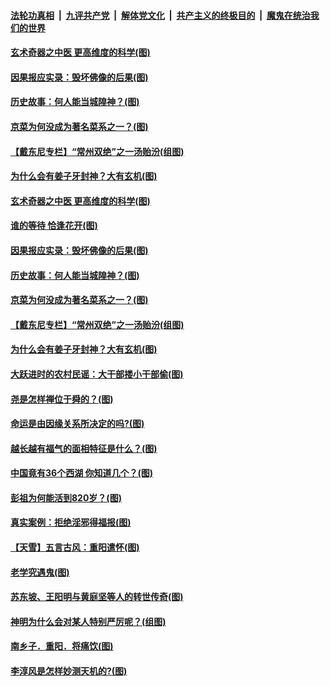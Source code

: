 

####  [法轮功真相](../../../../basic/blob/master/README.md?t=11011831) &nbsp;|&nbsp; [九评共产党](../../../../9ping.md/blob/master/README.md?t=11011831) &nbsp;|&nbsp; [解体党文化](../../../../jtdwh.md/blob/master/README.md?t=11011831)  &nbsp;|&nbsp; [共产主义的终极目的](../../../../gczydzjmd.md/blob/master/README.md?t=11011831) &nbsp;|&nbsp; [魔鬼在统治我们的世界](../../../../mgztzwmdsj.md/blob/master/README.md?t=11011831) 

#### [玄术奇器之中医 更高维度的科学(图)](../pages/p7/948470.md?t=11011831) 

#### [因果报应实录：毁坏佛像的后果(图)](../pages/p7/951012.md?t=11011831) 

#### [历史故事：何人能当城隍神？(图)](../pages/p7/950928.md?t=11011831) 

#### [京菜为何没成为著名菜系之一？(图)](../pages/p7/950686.md?t=11011831) 

#### [【戴东尼专栏】“常州双绝”之一汤贻汾(组图)](../pages/p7/943912.md?t=11011831) 

#### [为什么会有姜子牙封神？大有玄机(图)](../pages/p7/950845.md?t=11011831) 

#### [玄术奇器之中医 更高维度的科学(图)](../pages/p7/948470.md?t=11011831) 

#### [谁的等待 恰逢花开(图)](../pages/p7/950265.md?t=11011831) 

#### [因果报应实录：毁坏佛像的后果(图)](../pages/p7/951012.md?t=11011831) 

#### [历史故事：何人能当城隍神？(图)](../pages/p7/950928.md?t=11011831) 

#### [京菜为何没成为著名菜系之一？(图)](../pages/p7/950686.md?t=11011831) 

#### [【戴东尼专栏】“常州双绝”之一汤贻汾(组图)](../pages/p7/943912.md?t=11011831) 

#### [为什么会有姜子牙封神？大有玄机(图)](../pages/p7/950845.md?t=11011831) 

#### [大跃进时的农村民谣：大干部搂小干部偷(图)](../pages/p7/950683.md?t=11011831) 

#### [尧是怎样禅位于舜的？(图)](../pages/p7/950688.md?t=11011831) 

#### [命运是由因缘关系所决定的吗?(图)](../pages/p7/950681.md?t=11011831) 

#### [越长越有福气的面相特征是什么？(图)](../pages/p7/950262.md?t=11011831) 

#### [中国竟有36个西湖 你知道几个？(图)](../pages/p7/950707.md?t=11011831) 

#### [彭祖为何能活到820岁？(图)](../pages/p7/950572.md?t=11011831) 

#### [真实案例：拒绝淫邪得福报(图)](../pages/p7/950565.md?t=11011831) 

#### [【天雪】五言古风：重阳遣怀(图)](../pages/p7/950567.md?t=11011831) 

#### [老学究遇鬼(图)](../pages/p7/948976.md?t=11011831) 

#### [苏东坡、王阳明与黄庭坚等人的转世传奇(图)](../pages/p7/950551.md?t=11011831) 

#### [神明为什么会对某人特别严厉呢？(组图)](../pages/p7/911140.md?t=11011831) 

#### [南乡子．重阳．将痛饮(图)](../pages/p7/950353.md?t=11011831) 

#### [李淳风是怎样妙测天机的?(图)](../pages/p7/950522.md?t=11011831) 

